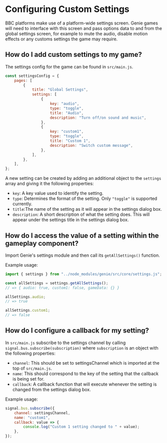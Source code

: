 # Configuring Custom Settings

BBC platforms make use of a platform-wide settings screen. Genie games will need to interface with this screen and pass options data to and from the global settings screen, for example to mute the audio, disable motion effects or any customs settings the game may require.

## How do I add custom settings to my game?

The settings config for the game can be found in `src/main.js`.

```javascript
const settingsConfig = {
    pages: [
        {
            title: "Global Settings",
            settings: [
                {
                    key: "audio",
                    type: "toggle",
                    title: "Audio",
                    description: "Turn off/on sound and music",
                },
                {
                    key: "custom1",
                    type: "toggle",
                    title: "Custom 1",
                    description: "Switch custom message",
                },
            ],
        },
    ],
};
```

A new setting can be created by adding an additional object to the `settings` array and giving it the following properties:
- `key`: A key value used to identify the setting.
- `type`: Determines the format of the setting. Only `"toggle"` is supported currently.
- `title`:The name of the setting as it will appear in the settings dialog box.
- `description`: A short description of what the setting does. This will appear under the settings title in the settings dialog box.

## How do I access the value of a setting within the gameplay component?
Import Genie's settings module and then call its `getAllSettings()` function.

Example usage:

```javascript
import { settings } from "../node_modules/genie/src/core/settings.js";

const allSettings = settings.getAllSettings();
// => { audio: true, custom1: false, gameData: {} }

allSettings.audio;
// => true

allSettings.custom1;
// => false
```

## How do I configure a callback for my setting?

In `src/main.js` subscribe to the settings channel by calling `signal.bus.subscribe(subscription)` where `subscription` is an object with the following properties:
- `channel`: This should be set to settingsChannel which is imported at the top of `src/main.js`.
- `name`: This should correspond to the key of the setting that the callback is being set for.
- `callback`: A callback function that will execute whenever the setting is changed from the settings dialog box.

Example usage:

```javascript
signal.bus.subscribe({
    channel: settingsChannel,
    name: "custom1",
    callback: value => {
        console.log("Custom 1 setting changed to " + value);
    },
});
```
